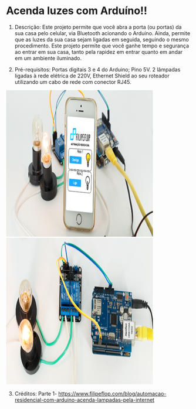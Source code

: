 # Acenda luzes com Arduíno!!


1) Descrição:
Este projeto permite que você abra a porta (ou portas) da sua casa pelo celular, via Bluetooth acionando o Arduíno. Ainda, permite que as luzes da sua casa sejam ligadas em seguida, seguindo o mesmo procedimento. Este projeto permite que você ganhe tempo e segurança ao entrar em sua casa, tanto pela rapidez em entrar quanto em andar em um ambiente iluminado.

2) Pré-requisitos:
Portas digitais 3 e 4 do Arduino;
Pino 5V. 
2 lâmpadas ligadas à rede elétrica de 220V, 
Ethernet Shield ao seu roteador utilizando um cabo de rede com conector RJ45.

<img src="acenda luzes com Arduino_1.png" alt="some text" width=400 height=400>
<img src="acenda luzes com Arduino_2.png" alt="some text" width=400 height=400>

3) Créditos:
Parte 1-
https://www.filipeflop.com/blog/automacao-residencial-com-arduino-acenda-lampadas-pela-internet
